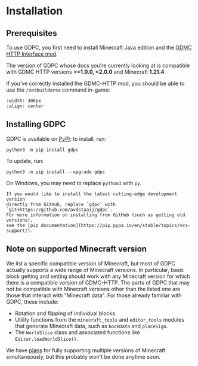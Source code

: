# Installation


## Prerequisites

To use GDPC, you first need to install Minecraft Java edition and the
[GDMC HTTP Interface mod](https://github.com/Niels-NTG/gdmc_http_interface).

The version of GDPC whose docs you're currently looking at is compatible
with GDMC HTTP versions **>=1.0.0, <2.0.0** and Minecraft **1.21.4**.

If you've correctly installed the GDMC-HTTP mod, you should be able to use
the `/setbuildarea` command in-game:

```{image} ../images/setbuildarea.png
:width: 300px
:align: center
```


## Installing GDPC

GDPC is available on [PyPI](https://pypi.org/project/gdpc/); to install, run:
```
python3 -m pip install gdpc
```
To update, run:
```
python3 -m pip install --upgrade gdpc
```

On Windows, you may need to replace `python3` with `py`.

```{note}
If you would like to install the latest cutting-edge development version
directly from GitHub, replace `gdpc` with
`git+https://github.com/avdstaaij/gdpc`.
For more information on installing from GitHub (such as getting old versions),
see the [pip documentation](https://pip.pypa.io/en/stable/topics/vcs-support/).
```


## Note on supported Minecraft version

We list a specific compatible version of Minecraft, but most of GDPC actually
supports a wide range of Minecraft versions. In particular, basic block getting
and setting should work with any Minecraft version for which there is a
compatible version of GDMC-HTTP. The parts of GDPC that may not be compatible
with Minecraft versions other than the listed one are those that interact with
"Minecraft data". For those already familiar with GDPC, these include:
- Rotation and flipping of individual blocks.
- Utility functions from the `minecraft_tools` and `editor_tools` modules that
  generate Minecraft data, such as `bookData` and `placeSign`.
- The `WorldSlice` class and associated functions like
  `Editor.loadWorldSlice()`.

We have [plans](https://github.com/avdstaaij/gdpc/issues/99) for fully
supporting multiple versions of Minecraft simultaneously, but this probably
won't be done anytime soon.
